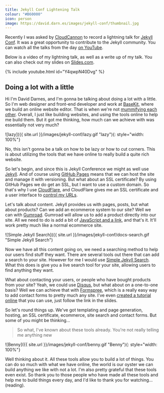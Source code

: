 ```yaml
---
title: Jekyll Conf Lightening Talk
colour: "#B60000"
icon: person
image: https://david.darn.es/images/jekyll-conf/thumbnail.jpg
---
```


Recently I was asked by [CloudCannon](http://cloudcannon.com/) to record a lightning talk for [Jekyll Conf](http://jekyllconf.com/). It was a great opportunity to contribute to the Jekyll community. You can watch all the talks from the day [on YouTube](https://www.youtube.com/playlist?list=PLrxYIq_0LFJdi2HJ6lnY4nm7ewu221hyS).

<!-- more -->

Below is a video of my lightning talk, as well as a write up of my talk. You can also check out my slides on [Slides.com](http://slides.com/daviddarnes/deck-1).

{% include youtube.html id="Y4qwpN40Dvg" %}

## Doing a lot with a little

Hi I'm David Darnes, and I'm gonna be talking about doing a lot with a little. So I'm web designer and front-end developer and work at [BaseKit](http://www.basekit.com/), where we build an online website editor. That is when we're not [mummifying each other](http://slides.com/daviddarnes/deck-1#/2). Overall, I just like building websites, and using the tools online to help me build them. But it got me thinking, how much can we achieve with was essentially not very much?

![lazy]({{ site.url }}/images/jekyll-conf/lazy.gif "lazy"){: style="width: 100%"}

No, this isn't gonna be a talk on how to be lazy or how to cut corners. This is about utilizing the tools that we have online to really build a quite rich website.

So let's begin, and since this is Jekyll Conference we might as well use [Jekyll](http://jekyllrb.com/). And of course using [GitHub Pages](https://pages.github.com/) means that we can host the site and manage it with versioning. But what about an SSL certificate? By using GitHub Pages we do get an SSL, but I want to use a custom domain. So that's why I use [CloudFlare](https://www.cloudflare.com/), and CloudFlare gives me an SSL certificate and a user interface to [control my URLs](http://slides.com/daviddarnes/deck-1/#/6).

Let's talk about content. Jekyll provides us with pages, posts, but what about products? Can we add an ecommerce system to our site? Well we can with [Gumroad](https://gumroad.com/). Gumroad will allow us to add a product directly into our site. All we need to do is add a bit of [JavaScript and a link](http://slides.com/daviddarnes/deck-1/#/8), and that's it. It'll work pretty much like a normal ecommerce site.

![Simple Jekyll Search]({{ site.url }}/images/jekyll-conf/docs-search.gif "Simple Jekyll Search")

Now we have all this content going on, we need a searching method to help our users find stuff they want. There are several tools out there that can add a search to your site. However for me I would use [Simple Jekyll Search](https://github.com/christian-fei/Simple-Jekyll-Search). What this does is give you a live search tool for your site, allowing users to find anything they want.

What about contacting your users, or people who have bought products from your site? Yeah, we could use [Disqus](https://disqus.com/), but what about on a one-to-one basis? Well we can achieve that with [Formspree](https://formspree.io/), which is a really easy way to add contact forms to pretty much any site. I've even [created a tutorial online](http://webdesign.tutsplus.com/tutorials/quick-tip-add-a-formspree-form-to-your-static-sites--cms-23870) that you can use, just follow the link in the slides.

So let's round things up. We've got templating and page generation, hosting, an SSL certificate, ecommerce, site search and contact forms. But some of you might be thinking...

> So what, I've known about these tools already. You're not really telling me anything new

![Benny]({{ site.url }}/images/jekyll-conf/benny.gif "Benny"){: style="width: 100%"}

Well thinking about it. All these tools allow you to build a lot of things. You can do so much with what we have online, the world is our oyster we can build anything we like with not a lot. I'm also pretty grateful that these tools even exist. So thank you to those people who have made all these tools and help me to build things every day, and I'd like to thank you for watching... (reading).
